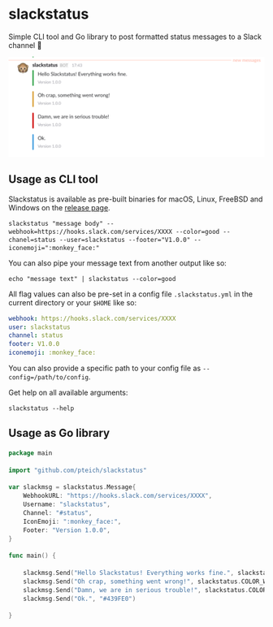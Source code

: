 # slackstatus
Simple CLI tool and Go library to post formatted status messages to a Slack channel :tada:

![Slackstatus in Action](./slackstatus-example.png)

## Usage as CLI tool

Slackstatus is available as pre-built binaries for macOS, Linux, FreeBSD and Windows on the [release page](https://github.com/pteich/slackstatus/releases).

```shell
slackstatus "message body" --webhook=https://hooks.slack.com/services/XXXX --color=good --chanel=status --user=slackstatus --footer="V1.0.0" --iconemoji=":monkey_face:"
```

You can also pipe your message text from another output like so:
```shell
echo "message text" | slackstatus --color=good
```

All flag values can also be pre-set in a config file `.slackstatus.yml` in the current directory or your `$HOME` like so:
```yaml
webhook: https://hooks.slack.com/services/XXXX
user: slackstatus
channel: status
footer: V1.0.0
iconemoji: :monkey_face:
```

You can also provide a specific path to your config file as `--config=/path/to/config`.

Get help on all available arguments:
```shell
slackstatus --help
```

## Usage as Go library
```go
package main

import "github.com/pteich/slackstatus"

var slackmsg = slackstatus.Message{
	WebhookURL: "https://hooks.slack.com/services/XXXX",
	Username: "slackstatus",
	Channel: "#status",
	IconEmoji: ":monkey_face:",
	Footer: "Version 1.0.0",
}

func main() {

	slackmsg.Send("Hello Slackstatus! Everything works fine.", slackstatus.COLOR_GOOD)
	slackmsg.Send("Oh crap, something went wrong!", slackstatus.COLOR_WARNING)
	slackmsg.Send("Damn, we are in serious trouble!", slackstatus.COLOR_DANGER)
	slackmsg.Send("Ok.", "#439FE0")
  
}
```
